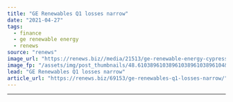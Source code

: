 ```yaml
---
title: "GE Renewables Q1 losses narrow"
date: "2021-04-27"
tags: 
  - finance
  - ge renewable energy
  - renews
source: "renews"
image_url: "https://renews.biz//media/21513/ge-renewable-energy-cypress-sweden1.jpg?mode=crop&width=770&heightratio=0.6103896103896103896103896104&slimmage=true"
image_fp: "/assets/img/post_thumbnails/48.6103896103896103896103896104&slimmage=true"
lead: "GE Renewables Q1 losses narrow"
article_url: "https://renews.biz/69153/ge-renewables-q1-losses-narrow/"
---
```


---
